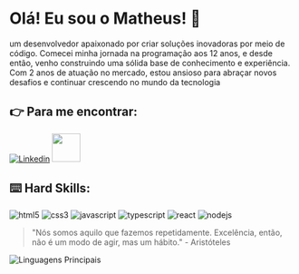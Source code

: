 # Olá! Eu sou o Matheus! :vulcan_salute:

um desenvolvedor apaixonado por criar soluções inovadoras por meio de código. Comecei minha jornada na programação aos 12 anos, e desde então, venho construindo uma sólida base de conhecimento e experiência. Com 2 anos de atuação no mercado, estou ansioso para abraçar novos desafios e continuar crescendo no mundo da tecnologia

## :point_right: Para me encontrar:

[![Linkedin](https://img.shields.io/badge/LinkedIn-0077B5?style=for-the-badge&logo=linkedin&logoColor=white)](https://www.linkedin.com/in/matheus-antonio-us/)
<a href="mailto:matheus.antonio208@hotmail.com">
<img src="https://media.tenor.com/kXp0f-dmTXAAAAAi/%E6%94%B6%E5%88%B0-%E5%B7%A5%E4%BD%9C.gif" width="50px" />
</a>

## :keyboard: Hard Skills:

![html5](https://img.shields.io/badge/HTML5-E34F26?style=for-the-badge&logo=html5&logoColor=white)
![css3](https://img.shields.io/badge/CSS3-1572B6?style=for-the-badge&logo=css3&logoColor=white)
![javascript](https://img.shields.io/badge/JavaScript-323330?style=for-the-badge&logo=javascript&logoColor=F7DF1E)
![typescript](https://img.shields.io/badge/TypeScript-007ACC?style=for-the-badge&logo=typescript&logoColor=white)
![react](https://img.shields.io/badge/React-20232A?style=for-the-badge&logo=react&logoColor=61DAFB)
![nodejs](https://img.shields.io/badge/Node%20js-339933?style=for-the-badge&logo=nodedotjs&logoColor=white)

> "Nós somos aquilo que fazemos repetidamente. Excelência, então, não é um modo de agir, mas um hábito." - Aristóteles

![Linguagens Principais](https://github-readme-stats.vercel.app/api/top-langs/?username=matheusantoni0p&theme=tokyonight&hide_border=true&custom_title=Linguagens%20%Principais)
